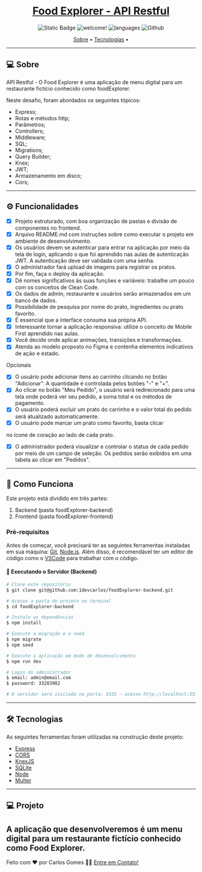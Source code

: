 <h1 align="center">
    <a href="#"> Food Explorer - API Restful</a>
</h1>

<p align="center">

  <img alt="Static Badge" src="https://img.shields.io/badge/status-concluido-green">
	
  <img src="https://img.shields.io/static/v1?label=PRs&message=welcome&color=49AA26&labelColor=000000" alt="welcome!" />
	
  <img src="https://img.shields.io/github/languages/count/Dev-Shinsei/foodExplorer-backend" alt="languages" />
	
  <img alt="Github" src="https://img.shields.io/github/license/1devcarlos/foodExplorer-backend" />

</p>


<p align="center">
 <a href="#-sobre">Sobre</a> •
 <a href="#-tecnologias">Tecnologias</a> •
</p>

---

## 💻 Sobre

API Restful - O Food Explorer é uma aplicação de menu digital para um restaurante fictício conhecido como foodExplorer.

Neste desafio, foram abordados os seguintes tópicos:

- Express;
- Rotas e métodos http;
- Parâmetros;
- Controllers;
- Middleware;
- SQL;
- Migrations;
- Query Builder;
- Knex;
- JWT;
- Armazenamento em disco;
- Cors;

---

## ⚙️ Funcionalidades

- [x] Projeto estruturado, com boa organização de pastas e divisão de componentes no frontend.
- [x] Arquivo README.md com instruções sobre como executar o projeto em ambiente de desenvolvimento.
- [x] Os usuários devem se autenticar para entrar na aplicação por meio da tela de login, aplicando o que foi aprendido nas aulas de autenticação JWT. A autenticação deve ser validada com uma senha.
- [x] O administrador fará upload de imagens para registrar os pratos.
- [x] Por fim, faça o deploy da aplicação.
- [x] Dê nomes significativos às suas funções e variáveis: trabalhe um pouco com os conceitos de Clean Code.
- [x] Os dados de admin, restaurante e usuários serão armazenados em um banco de dados.
- [x] Possibilidade de pesquisa por nome do prato, ingredientes ou prato favorito.
- [x] É essencial que a interface consuma sua própria API.
- [x] Interessante tornar a aplicação responsiva: utilize o conceito de Mobile First aprendido nas aulas.
- [x] Você decide onde aplicar animações, transições e transformações.
- [x] Atenda ao modelo proposto no Figma e contenha elementos indicativos de ação e estado.

Opcionais

- [x] O usuário pode adicionar itens ao carrinho clicando no botão "Adicionar". A quantidade é controlada pelos botões "-" e "+".
- [x] Ao clicar no botão "Meu Pedido", o usuário será redirecionado para uma tela onde poderá ver seu pedido, a soma total e os métodos de pagamento.
- [x] O usuário poderá excluir um prato do carrinho e o valor total do pedido será atualizado automaticamente.
- [x] O usuário pode marcar um prato como favorito, basta clicar

no ícone de coração ao lado de cada prato.
- [x] O administrador poderá visualizar e controlar o status de cada pedido por meio de um campo de seleção. Os pedidos serão exibidos em uma tabela ao clicar em "Pedidos".

---

## 🚀 Como Funciona

Este projeto está dividido em três partes:

1. Backend (pasta foodExplorer-backend)
2. Frontend (pasta foodExplorer-frontend)

### Pré-requisitos

Antes de começar, você precisará ter as seguintes ferramentas instaladas em sua máquina: [Git](https://git-scm.com), [Node.js](https://nodejs.org/en/). Além disso, é recomendável ter um editor de código como o [VSCode](https://code.visualstudio.com/) para trabalhar com o código.

#### 🎲 Executando o Servidor (Backend)

```bash
# Clone este repositório
$ git clone git@github.com:1devcarlos/foodExplorer-backend.git

# Acesse a pasta do projeto no terminal
$ cd foodExplorer-backend

# Instale as dependências
$ npm install

# Execute a migração e o seed
$ npm migrate
$ npm seed

# Execute a aplicação em modo de desenvolvimento
$ npm run dev

# Login do administrador
$ email: admin@email.com
$ password: 33283982

# O servidor será iniciado na porta: 3333 - acesse http://localhost:3333
```

---

## 🛠 Tecnologias

As seguintes ferramentas foram utilizadas na construção deste projeto:

- [Express](https://expressjs.com/)
- [CORS](https://expressjs.com/en/resources/middleware/cors.html)
- [KnexJS](http://knexjs.org/)
- [SQLite](https://github.com/mapbox/node-sqlite3)
- [Node](https://github.com/node)
- [Multer](https://github.com/expressjs/multer)

---

## 💻 **Projeto**

## A aplicação que desenvolveremos é um menu digital para um restaurante fictício conhecido como Food Explorer.


Feito com ❤️ por Carlos Gomes 👋🏽 [Entre em Contato!](https://www.linkedin.com/in/1devcarlos/)
